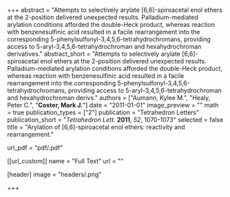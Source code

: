 +++
abstract = "Attempts to selectively arylate [6,6]-spiroacetal enol ethers at the 2-position delivered unexpected results.  Palladium-mediated arylation conditions afforded the double-Heck product, whereas reaction with benzenesulfinic acid resulted in a facile rearrangement into the corresponding 5-phenylsulfonyl-3,4,5,6-tetrahydrochromans, providing access to 5-aryl-3,4,5,6-tetrahydrochroman and hexahydrochroman derivatives."
abstract_short = "Attempts to selectively arylate [6,6]-spiroacetal enol ethers at the 2-position delivered unexpected results.  Palladium-mediated arylation conditions afforded the double-Heck product, whereas reaction with benzenesulfinic acid resulted in a facile rearrangement into the corresponding 5-phenylsulfonyl-3,4,5,6-tetrahydrochromans, providing access to 5-aryl-3,4,5,6-tetrahydrochroman and hexahydrochroman derivs."
authors = ["Aumann, Kylee M.", "Healy, Peter C.", "**Coster, Mark J.**"]
date = "2011-01-01"
image_preview = ""
math = true
publication_types = ["2"]
publication = "Tetrahedron Letters"
publication_short = "_Tetrahedron Lett._ **2011**, _52_, 1070-1073"
selected = false
title = "Arylation of [6,6]-spiroacetal enol ethers: reactivity and rearrangement."

url_pdf = "pdf/.pdf"

[[url_custom]]
  name = "Full Text"
  url = ""

[header]
image = "headers/.png"

+++

